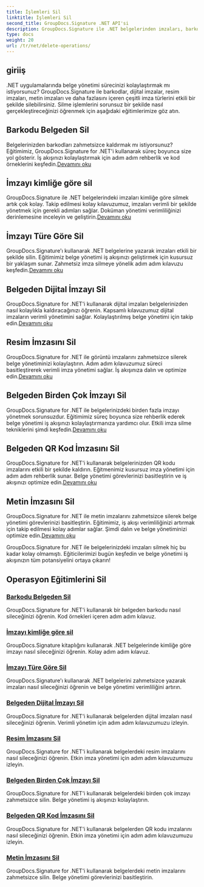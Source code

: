 ```yaml
---
title: İşlemleri Sil
linktitle: İşlemleri Sil
second_title: GroupDocs.Signature .NET API'si
description: GroupDocs.Signature ile .NET belgelerinden imzaları, barkodları ve daha fazlasını silin. Etkin belge yönetimine yönelik eğitimleri hemen keşfedin!
type: docs
weight: 20
url: /tr/net/delete-operations/
---
```

## giriiş

.NET uygulamalarında belge yönetimi sürecinizi kolaylaştırmak mı istiyorsunuz? GroupDocs.Signature ile barkodlar, dijital imzalar, resim imzaları, metin imzaları ve daha fazlasını içeren çeşitli imza türlerini etkili bir şekilde silebilirsiniz. Silme işlemlerini sorunsuz bir şekilde nasıl gerçekleştireceğinizi öğrenmek için aşağıdaki eğitimlerimize göz atın.

## Barkodu Belgeden Sil
 Belgelerinizden barkodları zahmetsizce kaldırmak mı istiyorsunuz? Eğitimimiz, GroupDocs.Signature for .NET'i kullanarak süreç boyunca size yol gösterir. İş akışınızı kolaylaştırmak için adım adım rehberlik ve kod örneklerini keşfedin.[Devamını oku](./delete-barcode/)

## İmzayı kimliğe göre sil
 GroupDocs.Signature ile .NET belgelerindeki imzaları kimliğe göre silmek artık çok kolay. Takip edilmesi kolay kılavuzumuz, imzaları verimli bir şekilde yönetmek için gerekli adımları sağlar. Doküman yönetimi verimliliğinizi derinlemesine inceleyin ve geliştirin.[Devamını oku](./delete-signature-by-id/)

## İmzayı Türe Göre Sil
GroupDocs.Signature'ı kullanarak .NET belgelerine yazarak imzaları etkili bir şekilde silin. Eğitimimiz belge yönetimi iş akışınızı geliştirmek için kusursuz bir yaklaşım sunar. Zahmetsiz imza silmeye yönelik adım adım kılavuzu keşfedin.[Devamını oku](./delete-signature-by-type/)

## Belgeden Dijital İmzayı Sil
 GroupDocs.Signature for .NET'i kullanarak dijital imzaları belgelerinizden nasıl kolaylıkla kaldıracağınızı öğrenin. Kapsamlı kılavuzumuz dijital imzaların verimli yönetimini sağlar. Kolaylaştırılmış belge yönetimi için takip edin.[Devamını oku](./delete-digital-signature/)

## Resim İmzasını Sil
 GroupDocs.Signature for .NET ile görüntü imzalarını zahmetsizce silerek belge yönetiminizi kolaylaştırın. Adım adım kılavuzumuz süreci basitleştirerek verimli imza yönetimi sağlar. İş akışınıza dalın ve optimize edin.[Devamını oku](./delete-image-signature/)

## Belgeden Birden Çok İmzayı Sil
GroupDocs.Signature for .NET ile belgelerinizdeki birden fazla imzayı yönetmek sorunsuzdur. Eğitimimiz süreç boyunca size rehberlik ederek belge yönetimi iş akışınızı kolaylaştırmanıza yardımcı olur. Etkili imza silme tekniklerini şimdi keşfedin.[Devamını oku](./delete-multiple-signatures/)

## Belgeden QR Kod İmzasını Sil
 GroupDocs.Signature for .NET'i kullanarak belgelerinizden QR kodu imzalarını etkili bir şekilde kaldırın. Eğitmenimiz kusursuz imza yönetimi için adım adım rehberlik sunar. Belge yönetimi görevlerinizi basitleştirin ve iş akışınızı optimize edin.[Devamını oku](./delete-qr-code-signature/)

## Metin İmzasını Sil
 GroupDocs.Signature for .NET ile metin imzalarını zahmetsizce silerek belge yönetimi görevlerinizi basitleştirin. Eğitimimiz, iş akışı verimliliğinizi artırmak için takip edilmesi kolay adımlar sağlar. Şimdi dalın ve belge yönetiminizi optimize edin.[Devamını oku](./delete-text-signature/)

GroupDocs.Signature for .NET ile belgelerinizdeki imzaları silmek hiç bu kadar kolay olmamıştı. Eğiticilerimizi bugün keşfedin ve belge yönetimi iş akışınızın tüm potansiyelini ortaya çıkarın!
## Operasyon Eğitimlerini Sil
### [Barkodu Belgeden Sil](./delete-barcode/)
GroupDocs.Signature for .NET'i kullanarak bir belgeden barkodu nasıl sileceğinizi öğrenin. Kod örnekleri içeren adım adım kılavuz.
### [İmzayı kimliğe göre sil](./delete-signature-by-id/)
GroupDocs.Signature kitaplığını kullanarak .NET belgelerinde kimliğe göre imzayı nasıl sileceğinizi öğrenin. Kolay adım adım kılavuz.
### [İmzayı Türe Göre Sil](./delete-signature-by-type/)
GroupDocs.Signature'ı kullanarak .NET belgelerini zahmetsizce yazarak imzaları nasıl sileceğinizi öğrenin ve belge yönetimi verimliliğini artırın.
### [Belgeden Dijital İmzayı Sil](./delete-digital-signature/)
GroupDocs.Signature for .NET'i kullanarak belgelerden dijital imzaları nasıl sileceğinizi öğrenin. Verimli yönetim için adım adım kılavuzumuzu izleyin.
### [Resim İmzasını Sil](./delete-image-signature/)
GroupDocs.Signature for .NET'i kullanarak belgelerdeki resim imzalarını nasıl sileceğinizi öğrenin. Etkin imza yönetimi için adım adım kılavuzumuzu izleyin.
### [Belgeden Birden Çok İmzayı Sil](./delete-multiple-signatures/)
GroupDocs.Signature for .NET'i kullanarak belgelerdeki birden çok imzayı zahmetsizce silin. Belge yönetimi iş akışınızı kolaylaştırın.
### [Belgeden QR Kod İmzasını Sil](./delete-qr-code-signature/)
GroupDocs.Signature for .NET'i kullanarak belgelerden QR kodu imzalarını nasıl sileceğinizi öğrenin. Etkin imza yönetimi için adım adım kılavuzumuzu izleyin.
### [Metin İmzasını Sil](./delete-text-signature/)
GroupDocs.Signature for .NET'i kullanarak belgelerdeki metin imzalarını zahmetsizce silin. Belge yönetimi görevlerinizi basitleştirin.
